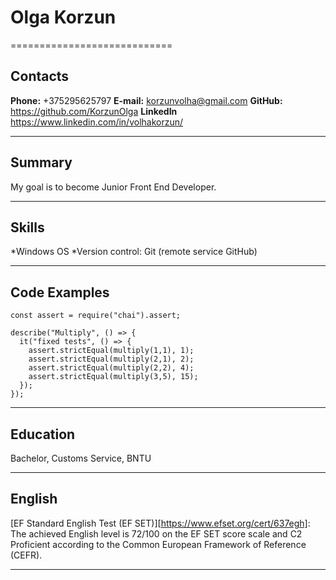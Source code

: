 # Olga Korzun

============================

## Contacts

**Phone:** +375295625797
**E-mail:** korzunvolha@gmail.com
**GitHub:** https://github.com/KorzunOlga
**LinkedIn** https://www.linkedin.com/in/volhakorzun/

---

## Summary

My goal is to become Junior Front End Developer.

---

## Skills

*Windows OS
*Version control: Git (remote service GitHub)

---

## Code Examples

```
const assert = require("chai").assert;

describe("Multiply", () => {
  it("fixed tests", () => {
    assert.strictEqual(multiply(1,1), 1);
    assert.strictEqual(multiply(2,1), 2);
    assert.strictEqual(multiply(2,2), 4);
    assert.strictEqual(multiply(3,5), 15);
  });
});
```

---

## Education

Bachelor, Customs Service, BNTU

---

## English

[EF Standard English Test (EF SET)][https://www.efset.org/cert/637egh]: The achieved English level is 72/100 on the EF SET score scale and C2 Proficient according to the Common European Framework of Reference (CEFR).

---

